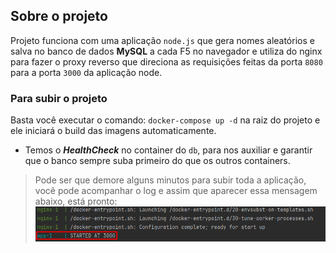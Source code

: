 ## Sobre o projeto

Projeto funciona com uma aplicação `node.js` que gera nomes aleatórios e salva no banco
de dados **MySQL** a cada F5 no navegador e utiliza do nginx para fazer o proxy reverso
que direciona as requisições feitas da porta `8080` para a porta `3000` da aplicação node.

### Para subir o projeto

Basta você executar o comando: `docker-compose up -d` na raiz do projeto e ele
iniciará o build das imagens automaticamente.

* Temos o **_HealthCheck_** no container do `db`, para nos auxiliar e garantir que o banco
sempre suba primeiro do que os outros containers.

> Pode ser que demore alguns minutos para subir toda a aplicação, você pode acompanhar
> o log e assim que aparecer essa mensagem abaixo, está pronto:
> ![console_log.png](console_log.png)